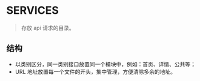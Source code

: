 # SERVICES

> 存放 api 请求的目录。

## 结构

- 以类别区分，同一类别接口放置同一个模块中，例如：首页、详情、公共等；
- URL 地址放置每一个文件的开头，集中管理，方便清除多余的地址。

